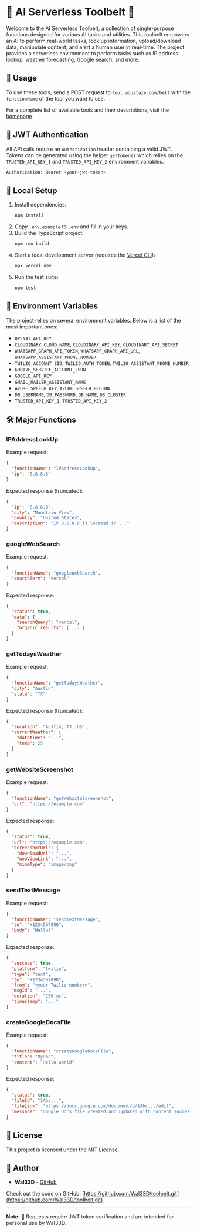 # 🌟 AI Serverless Toolbelt 🌟

Welcome to the AI Serverless Toolbelt, a collection of single-purpose functions designed for various AI tasks and utilities. This toolbelt empowers an AI to perform real-world tasks, look up information, upload/download data, manipulate content, and alert a human user in real-time. The project provides a serverless environment to perform tasks such as IP address lookup, weather forecasting, Google search, and more.

## 🚀 Usage

To use these tools, send a POST request to `tool.aquataze.com/belt` with the `functionName` of the tool you want to use.

For a complete list of available tools and their descriptions, visit the [homepage](https://tool.aquataze.com/).

## 🔐 JWT Authentication

All API calls require an `Authorization` header containing a valid JWT. Tokens can be generated using the helper `getToken()` which relies on the `TRUSTED_API_KEY_1` and `TRUSTED_API_KEY_2` environment variables.

```bash
Authorization: Bearer <your-jwt-token>
```


## 🔧 Local Setup

1. Install dependencies:
   ```bash
   npm install
   ```
2. Copy `.env.example` to `.env` and fill in your keys.
3. Build the TypeScript project:
   ```bash
   npm run build
   ```
4. Start a local development server (requires the [Vercel CLI](https://vercel.com/docs/cli)):
   ```bash
   npx vercel dev
   ```
5. Run the test suite:
   ```bash
   npm test
   ```


## 🌱 Environment Variables

The project relies on several environment variables. Below is a list of the most important ones:

- `OPENAI_API_KEY`
- `CLOUDINARY_CLOUD_NAME`, `CLOUDINARY_API_KEY`, `CLOUDINARY_API_SECRET`
- `WHATSAPP_GRAPH_API_TOKEN`, `WHATSAPP_GRAPH_API_URL`, `WHATSAPP_ASSISTANT_PHONE_NUMBER`
- `TWILIO_ACCOUNT_SID`, `TWILIO_AUTH_TOKEN`, `TWILIO_ASSISTANT_PHONE_NUMBER`
- `GDRIVE_SERVICE_ACCOUNT_JSON`
- `GOOGLE_API_KEY`
- `GMAIL_MAILER_ASSISTANT_NAME`
- `AZURE_SPEECH_KEY`, `AZURE_SPEECH_REGION`
- `DB_USERNAME`, `DB_PASSWORD`, `DB_NAME`, `DB_CLUSTER`
- `TRUSTED_API_KEY_1`, `TRUSTED_API_KEY_2`


## 🛠 Major Functions

### IPAddressLookUp
Example request:
```json
{
  "functionName": "IPAddressLookUp",
  "ip": "8.8.8.8"
}
```
Expected response (truncated):
```json
{
  "ip": "8.8.8.8",
  "city": "Mountain View",
  "country": "United States",
  "description": "IP 8.8.8.8 is located in ..."
}
```

### googleWebSearch
Example request:
```json
{
  "functionName": "googleWebSearch",
  "searchTerm": "vercel"
}
```
Expected response:
```json
{
  "status": true,
  "data": {
    "searchQuery": "vercel",
    "organic_results": [ ... ]
  }
}
```

### getTodaysWeather
Example request:
```json
{
  "functionName": "getTodaysWeather",
  "city": "Austin",
  "state": "TX"
}
```
Expected response (truncated):
```json
{
  "location": "Austin, TX, US",
  "currentWeather": {
    "datetime": "...",
    "temp": 25
  }
}
```

### getWebsiteScreenshot
Example request:
```json
{
  "functionName": "getWebsiteScreenshot",
  "url": "https://example.com"
}
```
Expected response:
```json
{
  "status": true,
  "url": "https://example.com",
  "screenshotUrl": {
    "downloadUrl": "...",
    "webViewLink": "...",
    "mimeType": "image/png"
  }
}
```

### sendTextMessage
Example request:
```json
{
  "functionName": "sendTextMessage",
  "to": "+1234567890",
  "body": "Hello!"
}
```
Expected response:
```json
{
  "success": true,
  "platform": "twilio",
  "type": "text",
  "to": "+1234567890",
  "from": "<your Twilio number>",
  "msgId": "...",
  "duration": "250 ms",
  "timestamp": "..."
}
```

### createGoogleDocsFile
Example request:
```json
{
  "functionName": "createGoogleDocsFile",
  "title": "MyDoc",
  "content": "Hello world"
}
```
Expected response:
```json
{
  "status": true,
  "fileId": "1Abc...",
  "fileLink": "https://docs.google.com/document/d/1Abc.../edit",
  "message": "Google Docs file created and updated with content successfully."
}
```
## 📄 License

This project is licensed under the MIT License.

## 👤 Author

-   **Wal33D** - [GitHub](https://github.com/Wal33D)

Check out the code on GitHub: [https://github.com/Wal33D/toolbelt.git](https://github.com/Wal33D/toolbelt.git)

---

**Note:** 🔐 Requests require JWT token verification and are intended for personal use by Wal33D.
